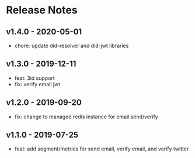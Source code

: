 # Release Notes

## v1.4.0 - 2020-05-01
* chore: update did-resolver and did-jwt libraries

## v1.3.0 - 2019-12-11
* feat: 3id support
* fix: verify email jwt

## v1.2.0 - 2019-09-20
* fix: change to managed redis instance for email send/verify

## v1.1.0 - 2019-07-25
* feat: add segment/metrics for send email, verify email, and verify twitter
